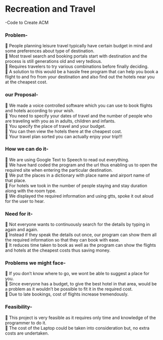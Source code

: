 # Recreation and Travel
  -Code to Create ACM

### Problem-

 People planning leisure travel typically have certain budget in mind and
some preferences about type of destination.<br>
 Most travel search and booking portals start with destination and the
process is still generations old and very tedious.<br>
 Requires travelers to try various combinations before finally deciding.<br>
 A solution to this would be a hassle free program that can help you book a
flight to and fro from your destination and also find out the hotels near you
at the cheapest cost.<br>

### our Proposal-

 We made a voice controlled software which you can use to book flights
and hotels according to your wish.<br>
 You need to specify your dates of travel and the number of people who
are traveling with you as in adults, children and infants.<br>
 You specify the place of travel and your budget.<br>
 You can then view the hotels there at the cheapest cost.<br>
 Your travel plan sorted you can actually enjoy your trip!!!<br>

### How we can do it-

 We are using Google Text to Speech to read out everything.<br>
 We have hard coded the program and the url thus enabling us to open the
required site when entering the particular destination.<br>
 We put the places in a dictionary with place name and airport name of
that place.<br>
 For hotels we took in the number of people staying and stay duration along
with the room type.<br>
 We displayed the required information and using gtts, spoke it out aloud for the user to hear.<br>

### Need for it-

 Not everyone wants to continuously search for the details by typing in
again and again.<br>
 Instead if they speak the details out once, our program can show them all
the required information so that they can book with ease.<br>
 It reduces time taken to book as well as the program can show the flights and hotels at the cheapest costs thus saving money.<br>

### Problems we might face-

 If you don’t know where to go, we wont be able to suggest a place for
you.<br>
 Since everyone has a budget, to give the best hotel in that area, would be
a problem as it wouldn’t be possible to fit it in the required cost.<br>
 Due to late bookings, cost of flights increase tremendously.<br>
### Feasibility-

 This project is very feasible as it requires only time and knowledge of the
programmer to do it.<br>
 The cost of the Laptop could be taken into consideration but, no extra costs are undertaken.<br>
